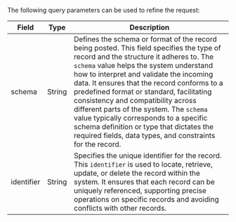 The following query parameters can be used to refine the request:

| Field      | Type   | Description             |
|------------|--------|-------------------------|
| schema     | String | Defines the schema or format of the record being posted. This field specifies the type of record and the structure it adheres to. The `schema` value helps the system understand how to interpret and validate the incoming data. It ensures that the record conforms to a predefined format or standard, facilitating consistency and compatibility across different parts of the system. The `schema` value typically corresponds to a specific schema definition or type that dictates the required fields, data types, and constraints for the record. |
| identifier | String | Specifies the unique identifier for the record. This `identifier` is used to locate, retrieve, update, or delete the record within the system. It ensures that each record can be uniquely referenced, supporting precise operations on specific records and avoiding conflicts with other records. |
